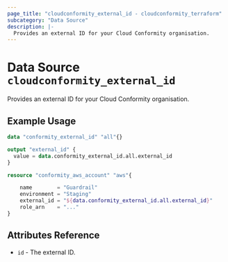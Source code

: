 ```yaml
---
page_title: "cloudconformity_external_id - cloudconformity_terraform"
subcategory: "Data Source"
description: |-
  Provides an external ID for your Cloud Conformity organisation.
---
```


# Data Source `cloudconformity_external_id`

Provides an external ID for your Cloud Conformity organisation.

## Example Usage
```terraform
data "conformity_external_id" "all"{}

output "external_id" {
  value = data.conformity_external_id.all.external_id
}

resource "conformity_aws_account" "aws"{

    name        = "Guardrail"
    environment = "Staging"
    external_id = "${data.conformity_external_id.all.external_id}"
    role_arn    = "..."
}
```

## Attributes Reference

 - `id` - The external ID.
